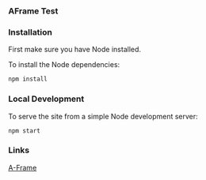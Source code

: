 ### AFrame Test

### Installation

First make sure you have Node installed.

To install the Node dependencies:

    npm install


### Local Development

To serve the site from a simple Node development server:

    npm start

### Links
[A-Frame](https://aframe.io/)